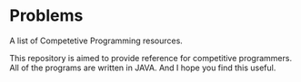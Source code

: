 # Problems
A list of Competetive Programming resources.

This repository is aimed to provide reference for competitive programmers.
All of the programs are written in JAVA.
And I hope you find this useful.
